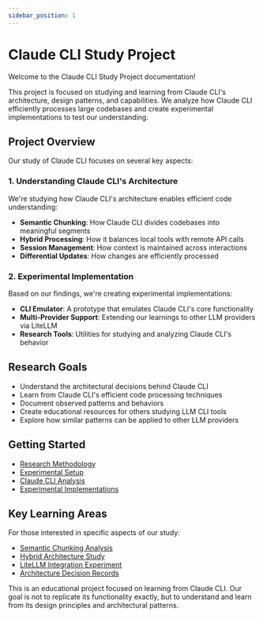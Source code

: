 ```yaml
---
sidebar_position: 1
---
```


# Claude CLI Study Project

Welcome to the Claude CLI Study Project documentation! 

This project is focused on studying and learning from Claude CLI's architecture, design patterns, and capabilities. We analyze how Claude CLI efficiently processes large codebases and create experimental implementations to test our understanding.

## Project Overview

Our study of Claude CLI focuses on several key aspects:

### 1. Understanding Claude CLI's Architecture

We're studying how Claude CLI's architecture enables efficient code understanding:

- **Semantic Chunking**: How Claude CLI divides codebases into meaningful segments
- **Hybrid Processing**: How it balances local tools with remote API calls
- **Session Management**: How context is maintained across interactions
- **Differential Updates**: How changes are efficiently processed

### 2. Experimental Implementation

Based on our findings, we're creating experimental implementations:

- **CLI Emulator**: A prototype that emulates Claude CLI's core functionality
- **Multi-Provider Support**: Extending our learnings to other LLM providers via LiteLLM
- **Research Tools**: Utilities for studying and analyzing Claude CLI's behavior

## Research Goals

- Understand the architectural decisions behind Claude CLI
- Learn from Claude CLI's efficient code processing techniques
- Document observed patterns and behaviors
- Create educational resources for others studying LLM CLI tools
- Explore how similar patterns can be applied to other LLM providers

## Getting Started

- [Research Methodology](/docs/methodology)
- [Experimental Setup](/docs/experiments)
- [Claude CLI Analysis](/docs/findings/claude-cli-analysis)
- [Experimental Implementations](/docs/experiments/implementations)

## Key Learning Areas

For those interested in specific aspects of our study:

- [Semantic Chunking Analysis](/docs/findings/semantic-chunking)
- [Hybrid Architecture Study](/docs/findings/hybrid-architecture)
- [LiteLLM Integration Experiment](/docs/experiments/litellm-integration)
- [Architecture Decision Records](/docs/adrs/ADR-018-docusaurus-migration)

This is an educational project focused on learning from Claude CLI. Our goal is not to replicate its functionality exactly, but to understand and learn from its design principles and architectural patterns.